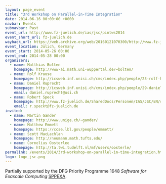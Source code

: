 ```yaml
---
layout: page_event
title: "3rd Workshop on Parallel-in-Time Integration"
date: 2014-06-16 00:00:00 +0000
navbar: Events
subnavbar: Past
event_url: http://www.fz-juelich.de/ias/jsc/pintws2014
event_short_url: fz-juelich.de
wayback_url: https://web.archive.org/web/20160121070300/http://www.fz-juelich.de/ias/jsc/EN/Expertise/Workshops/Conferences/PinTWorkshop-2014/_node.html
event_location: Jülich, Germany
event_start: 2014-05-26 00:00
event_end: 2014-05-28 00:00
organizers:
  - name: Matthias Bolten
    homepage: http://www-ai.math.uni-wuppertal.de/~bolten/
  - name: Rolf Krause
    homepage: http://icsweb.inf.unisi.ch/cms/index.php/people/23-rolf-krause.html
  - name: Daniel Ruprecht
    homepage: http://icsweb.inf.unisi.ch/cms/index.php/people/29-daniel-ruprecht.html
    email: daniel.ruprecht@usi.ch
  - name: Robert Speck
    homepage: http://www.fz-juelich.de/SharedDocs/Personen/IAS/JSC/EN/staff/speck_r.html
    email: r.speckt@fz-juelich.de
invited:
  - name: Martin Gander
    homepage: http://www.unige.ch/~gander/
  - name: Matthew Emmett
    homepage: https://ccse.lbl.gov/people/emmett/
  - name: Scott MacLachlan
    homepage: http://neumann.math.tufts.edu/
  - name: Cornelius Oosterlee
    homepage: http://ta.twi.tudelft.nl/mf/users/oosterle/
permalink: /events/2014/3rd-workshop-on-parallel-in-time-integration.html
logo: logo_jsc.png
---
```


Partially supported by the DFG Priority Programme 1648 *Software for Exascale Computing* [SPPEXA](http://www.sppexa.de/sppexa-activities/eventsworkshops.html).